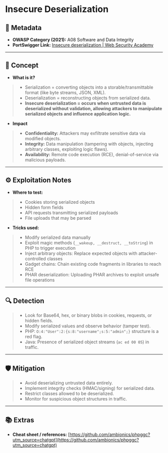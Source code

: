 # Insecure Deserialization  

## 📑 Metadata  
- **OWASP Category (2021):** A08 Software and Data Integrity  
- **PortSwigger Link:** [Insecure deserialization | Web Security Academy ](https://portswigger.net/web-security/deserialization) 

---

## 🌱 Concept  
- **What is it?**  
> - Serialization = converting objects into a storable/transmittable format (like byte streams, JSON, XML).  
> - Deserialization = reconstructing objects from serialized data.  
> - **Insecure deserialization = occurs when untrusted data is deserialized without validation, allowing attackers to manipulate serialized objects and influence application logic.**  

- **Impact**  
> - **Confidentiality:** Attackers may exfiltrate sensitive data via modified objects.  
> - **Integrity:** Data manipulation (tampering with objects, injecting arbitrary classes, exploiting logic flaws).  
> - **Availability:** Remote code execution (RCE), denial-of-service via malicious payloads.  

---

## ⚙️ Exploitation Notes  
- **Where to test:**  
> - Cookies storing serialized objects  
> - Hidden form fields  
> - API requests transmitting serialized payloads  
> - File uploads that may be parsed  

- **Tricks used:**  
> - Modify serialized data manually  
> - Exploit magic methods (`__wakeup, __destruct, __toString`) in PHP to trigger execution  
> - Inject arbitrary objects: Replace expected objects with attacker-controlled classes  
> - Gadget chains: Chain existing code fragments in libraries to reach RCE  
> - PHAR deserialization: Uploading PHAR archives to exploit unsafe file operations  

---

## 🔍 Detection  
> - Look for Base64, hex, or binary blobs in cookies, requests, or hidden fields.  
> - Modify serialized values and observe behavior (tamper test).  
> - PHP: `O:4:"User":2:{s:8:"username";s:5:"admin";}` structure is a red flag.  
> - Java: Presence of serialized object streams (`ac ed 00 05`) in traffic.  

---

## 🛡️ Mitigation  
> - Avoid deserializing untrusted data entirely.  
> - Implement integrity checks (HMAC/signing) for serialized data.  
> - Restrict classes allowed to be deserialized.  
> - Monitor for suspicious object structures in traffic.  

---

## 📚 Extras  
- **Cheat sheet / references:** [https://github.com/ambionics/phpggc?utm_source=chatgpt](https://github.com/ambionics/phpggc?utm_source=chatgpt)  

